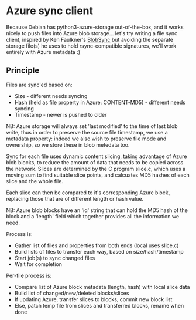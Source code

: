 # Azure sync client

Because Debian has python3-azure-storage out-of-the-box, and it works
nicely to push files into Azure blob storage... let's try writing a
file sync client, inspired by Ken Faulkner's
[BlobSync](https://github.com/kpfaulkner/BlobSync) but avoiding the
separate storage file(s) he uses to hold rsync-compatible signatures,
we'll work entirely with Azure metadata :)

## Principle

Files are sync'ed based on:
 * Size - different needs syncing
 * Hash (held as file property in Azure: CONTENT-MD5) - different needs syncing
 * Timestamp - newer is pushed to older

NB: Azure storage will always set 'last modified' to the time of last blob write,
thus in order to preserve the source file timestamp, we use a metadata property:
indeed we also wish to preserve file mode and ownership, so we store these in
blob metedata too.

Sync for each file uses dynamic content slicing, taking advantage of Azure blob
blocks, to reduce the amount of data that needs to be copied across the network.
Slices are determined by the C program slice.c, which uses a moving sum to find
suitable slice points, and calcuates MD5 hashes of each slice and the whole file.

Each slice can then be compared to it's corresponding Azure block, replacing those
that are of different length or hash value.

NB: Azure blob blocks have an 'id' string that can hold the MD5 hash of the block
and a 'length' field which together provides all the information we need.

Process is:
 * Gather list of files and properties from both ends (local uses slice.c)
 * Build lists of files to transfer each way, based on size/hash/timestamp
 * Start job(s) to sync changed files
 * Wait for completion

Per-file process is:
 * Compare list of Azure block metadata (length, hash) with local slice data
 * Build list of changed/new/deleted blocks/slices
 * If updating Azure, transfer slices to blocks, commit new block list
 * Else, patch temp file from slices and transferred blocks, rename when done
